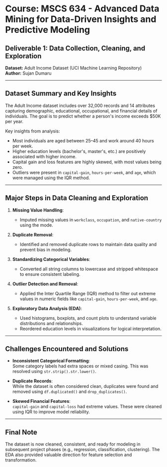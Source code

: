 # Course: MSCS 634 - Advanced Data Mining for Data-Driven Insights and Predictive Modeling  

## Deliverable 1: Data Collection, Cleaning, and Exploration
**Dataset:** Adult Income Dataset (UCI Machine Learning Repository)  
**Author:** Sujan Dumaru  

---

## Dataset Summary and Key Insights

The Adult Income dataset includes over 32,000 records and 14 attributes capturing demographic, educational, occupational, and financial details of individuals. The goal is to predict whether a person's income exceeds $50K per year.

Key insights from analysis:

- Most individuals are aged between 25–45 and work around 40 hours per week.
- Higher education levels (bachelor's, master's, etc.) are positively associated with higher income.
- Capital gain and loss features are highly skewed, with most values being zero.
- Outliers were present in `capital-gain`, `hours-per-week`, and `age`, which were managed using the IQR method.

---

## Major Steps in Data Cleaning and Exploration

1. **Missing Value Handling**:  
   - Imputed missing values in `workclass`, `occupation`, and `native-country` using the mode.

2. **Duplicate Removal**:  
   - Identified and removed duplicate rows to maintain data quality and prevent bias in modeling.

3. **Standardizing Categorical Variables**:  
   - Converted all string columns to lowercase and stripped whitespace to ensure consistent labeling.

4. **Outlier Detection and Removal**:  
   - Applied the Inter Quartile Range (IQR) method to filter out extreme values in numeric fields like `capital-gain`, `hours-per-week`, and `age`.

5. **Exploratory Data Analysis (EDA)**:  
   - Used histograms, boxplots, and count plots to understand variable distributions and relationships.
   - Reordered education levels in visualizations for logical interpretation.

---

## Challenges Encountered and Solutions

- **Inconsistent Categorical Formatting**:  
  Some category labels had extra spaces or mixed casing. This was resolved using `str.strip().str.lower()`.

- **Duplicate Records**:  
  While the dataset is often considered clean, duplicates were found and removed using `df.duplicated()` and `drop_duplicates()`.

- **Skewed Financial Features**:  
  `capital-gain` and `capital-loss` had extreme values. These were cleaned using IQR to improve model reliability.

---

## Final Note

The dataset is now cleaned, consistent, and ready for modeling in subsequent project phases (e.g., regression, classification, clustering). The EDA also provided valuable direction for feature selection and transformation.
